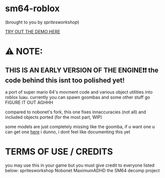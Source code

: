 # sm64-roblox

(brought to you by *spritesworkshop*)

[TRY OUT THE DEMO HERE](https://www.roblox.com/games/92910781660640/)

# ⚠️ NOTE:

## THIS IS AN EARLY VERSION OF THE ENGINE❗❗ the code behind this isnt too polished yet!

a port of super mario 64's movment code and various object utilities into roblox luau. currently you can spawn goombas and some other stuff go FIGURE IT OUT AGHHH

compared to nobonet's fork, this one fixes innaccuracies (not all) and included objects ported (for the most part, WIP)

some models are just completely missing like the goomba, if u want one u can get one [here](https://create.roblox.com/store/asset/138138557632335/Goomba-OPEN-SOURCE-WITH-CODE) i dunno, i dont feel like documenting this yet

# TERMS OF USE / CREDITS
you may use this in your game but you must give credit to everyone listed below:
spritesworkshop
Nobonet
MaximumADHD
the SM64 decomp project
